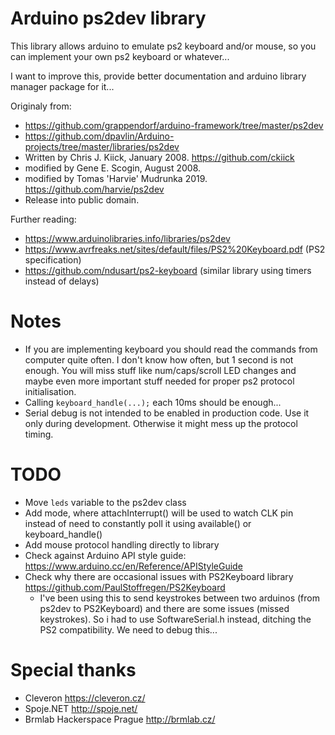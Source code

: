 # Arduino ps2dev library
This library allows arduino to emulate ps2 keyboard and/or mouse, so you can implement your own ps2 keyboard or whatever...

I want to improve this, provide better documentation and arduino library manager package for it...

Originaly from:
 * https://github.com/grappendorf/arduino-framework/tree/master/ps2dev
 * https://github.com/dpavlin/Arduino-projects/tree/master/libraries/ps2dev
 * Written by Chris J. Kiick, January 2008. https://github.com/ckiick
 * modified by Gene E. Scogin, August 2008.
 * modified by Tomas 'Harvie' Mudrunka 2019. https://github.com/harvie/ps2dev
 * Release into public domain.

Further reading:
 * https://www.arduinolibraries.info/libraries/ps2dev
 * https://www.avrfreaks.net/sites/default/files/PS2%20Keyboard.pdf (PS2 specification)
 * https://github.com/ndusart/ps2-keyboard (similar library using timers instead of delays)

# Notes

 * If you are implementing keyboard you should read the commands from computer quite often. I don't know how often, but 1 second is not enough. You will miss stuff like num/caps/scroll LED changes and maybe even more important stuff needed for proper ps2 protocol initialisation.
 * Calling `keyboard_handle(...);` each 10ms should be enough...
 * Serial debug is not intended to be enabled in production code. Use it only during development. Otherwise it might mess up the protocol timing.

# TODO

 * Move `leds` variable to the ps2dev class
 * Add mode, where attachInterrupt() will be used to watch CLK pin instead of need to constantly poll it using available() or keyboard_handle()
 * Add mouse protocol handling directly to library
 * Check against Arduino API style guide: https://www.arduino.cc/en/Reference/APIStyleGuide
 * Check why there are occasional issues with PS2Keyboard library https://github.com/PaulStoffregen/PS2Keyboard
   * I've been using this to send keystrokes between two arduinos (from ps2dev to PS2Keyboard) and there are some issues (missed keystrokes). So i had to use SoftwareSerial.h instead, ditching the PS2 compatibility. We need to debug this...

# Special thanks

 * Cleveron https://cleveron.cz/
 * Spoje.NET http://spoje.net/
 * Brmlab Hackerspace Prague http://brmlab.cz/
